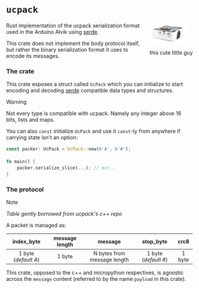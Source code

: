 # `ucpack`

<div style="display: block; float: right; margin-left: 20px;">
<img style="width: 100px" src="./assets/alvik.webp" onerror="this.src='../../../assets/alvik.webp'"></img>
<p>this cute little guy</p>
</div>

Rust implementation of the ucpack serialization format used in the Arduino Alvik using [serde](https://docs.rs/serde).

This crate does not implement the body protocol itself, but rather the binary serialization format it uses
to encode its messages.

### The crate

This crate exposes a struct called `UcPack` which you can initialize to start encoding and decoding [serde](https://docs.rs/serde)
compatible data types and structures.

> [!WARNING]
> Not every type is compatible with ucpack. Namely any integer above 16 bits, lists and maps.

You can also `const` initialize `UcPack` and use it `const`-ly from anywhere if carrying state
isn't an option:
```rust
const packer: UcPack = UcPack::new(b'A', b'#');

fn main() {
    packer.serialize_slice(...); // ecc..
}
```

### The protocol

> [!NOTE]
> _Table gently borrowed from ucpack's c++ repo_

A packet is managed as:

| index_byte           | message length | message                     | stop_byte            | crc8   |
|:--------------------:|:--------------:|:---------------------------:|:--------------------:|:------:|
| 1 byte (_default A_) | 1 byte         | N bytes from message length | 1 byte (_default #_) | 1 byte |

This crate, opposed to the c++ and micropython respectives, is agnostic
across the `message` content (referred to by the name `payload` in this crate).
